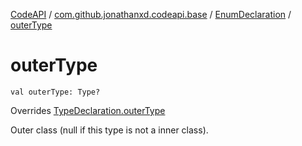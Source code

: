 [CodeAPI](../../index.md) / [com.github.jonathanxd.codeapi.base](../index.md) / [EnumDeclaration](index.md) / [outerType](.)

# outerType

`val outerType: Type?`

Overrides [TypeDeclaration.outerType](../-type-declaration/outer-type.md)

Outer class (null if this type is not a inner class).

